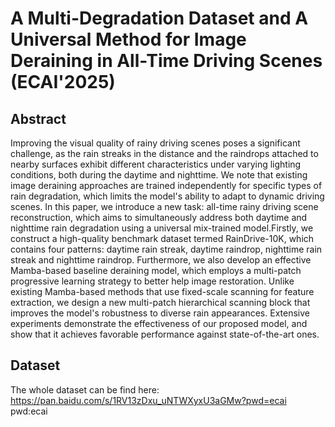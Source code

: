# A Multi-Degradation Dataset and A Universal Method for Image Deraining in All-Time Driving Scenes (ECAI'2025)
## Abstract
Improving the visual quality of rainy driving scenes poses a significant challenge, as the rain streaks in the distance and the raindrops attached to nearby surfaces exhibit different characteristics under varying lighting conditions, both during the daytime and nighttime. We note that existing image deraining approaches are trained independently for specific types of rain degradation, which limits the model's ability to adapt to dynamic driving scenes. In this paper, we introduce a new task: all-time rainy driving scene reconstruction, which aims to simultaneously address both daytime and nighttime rain degradation using a universal mix-trained model.Firstly, we construct a high-quality benchmark dataset termed RainDrive-10K, which contains four patterns: daytime rain streak, daytime raindrop, nighttime rain streak and nighttime raindrop. Furthermore, we also develop an effective Mamba-based baseline deraining model, which employs a multi-patch progressive learning strategy to better help image restoration. Unlike existing Mamba-based methods that use fixed-scale scanning for feature extraction, we design a new multi-patch hierarchical scanning block that improves the model's robustness to diverse rain appearances. Extensive experiments demonstrate the effectiveness of our proposed model, and show that it achieves favorable performance against state-of-the-art ones.
## Dataset
The whole dataset can be find here:
https://pan.baidu.com/s/1RV13zDxu_uNTWXyxU3aGMw?pwd=ecai  pwd:ecai
